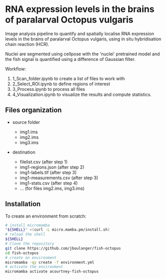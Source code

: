 # RNA expression levels in the brains of paralarval Octopus vulgaris

Image analysis pipeline to quantify and spatially localise RNA expression levels in the brains of paralarval Octopus vulgaris, using in situ hybridisation chain reaction (HCR).

Nuclei are segmented using cellpose with the 'nuclei' pretrained model and the fish signal is quantified using a difference of Gaussian filter.

Workflow:
1. 1_Scan_folder.ipynb to create a list of files to work with
2. 2_Select_ROI.ipynb to define regions of interest
3. 3_Process.ipynb to process all files
3. 4_Visualization.ipynb to visualize the results and compute statistics.

## Files organization
- source folder
    - img1.ims
    - img2.ims
    - img3.ims

- destination
    - filelist.csv (after step 1)
    - img1-regions.json (after step 2)
    - img1-labels.tif (after step 3)
    - img1-measurements.csv (after step 3)
    - img1-stats.csv (after step 4)
    - ... (for files img2.ims, img3.ims)
    
## Installation

To create an environment from scratch:
```bash
# install micromamba
"${SHELL}" <(curl -L micro.mamba.pm/install.sh)
# reload the shell
${SHELL}
# Clone the repository
git clone https://github.com/jboulanger/fish-octopus
cd fish-octopus
# create an environment
micromamba -qy create -f environment.yml
# activate the environment 
micromamba activate acourtney-fish-octopus
```


